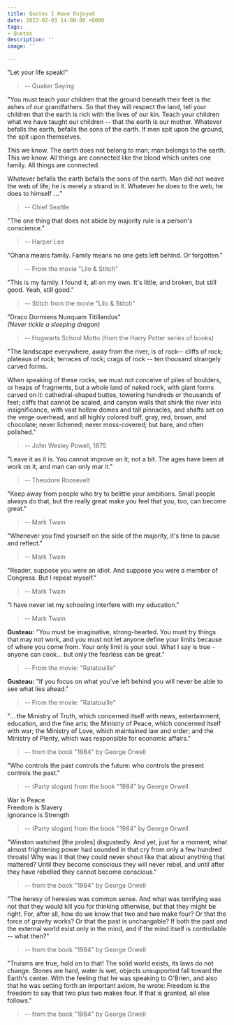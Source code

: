 ```yaml
---
title: Quotes I Have Enjoyed
date: 2022-02-03 14:00:00 +0000
tags:
- Quotes
description: ''
image: ''

---
```

"Let your life speak!"

> -- Quaker Saying

"You must teach your children that the ground beneath their feet is the ashes of our grandfathers. So that they will respect the land, tell your children that the earth is rich with the lives of our kin. Teach your children what we have taught our children -- that the earth is our mother. Whatever befalls the earth, befalls the sons of the earth. If men spit upon the ground, the spit upon themselves.

This we know. The earth does not belong to man; man belongs to the earth. This we know. All things are connected like the blood which unites one family. All things are connected.

Whatever befalls the earth befalls the sons of the earth. Man did not weave the web of life; he is merely a strand in it. Whatever he does to the web, he does to himself **...**"

> -- Chief Seattle

"The one thing that does not abide by majority rule is a person's conscience."

> -- Harper Lee

"Ohana means family. Family means no one gets left behind. Or forgotten."

> -- From the movie "Lilo & Stitch"

"This is my family. I found it, all on my own. It's little, and broken, but still good. Yeah, still good."

> -- Stitch from the movie "Lilo & Stitch"

"Draco Dormiens Nunquam Titillandus"  
_(Never tickle a sleeping dragon)_

> -- Hogwarts School Motto (from the Harry Potter series of books)

"The landscape everywhere, away from the river, is of rock-- cliffs of rock; plateaus of rock; terraces of rock; crags of rock -- ten thousand strangely carved forms.

When speaking of these rocks, we must not conceive of piles of boulders, or heaps of fragments, but a whole land of naked rock, with giant forms carved on it: cathedral-shaped buttes, towering hundreds or thousands of feet; cliffs that cannot be scaled, and canyon walls that shink the river into insignificance, with vast hollow domes and tall pinnacles, and shafts set on the verge overhead, and all highly colored buff, gray, red, brown, and chocolate; never lichened; never moss-covered; but bare, and often polished."

> -- John Wesley Powell, 1875

"Leave it as it is. You cannot improve on it; not a bit. The ages have been at work on it, and man can only mar it."

> -- Theodore Roosevelt

"Keep away from people who try to belittle your ambitions. Small people always do that, but the really great make you feel that you, too, can become great."

> -- Mark Twain

"Whenever you find yourself on the side of the majority, it's time to pause and reflect."

> -- Mark Twain

"Reader, suppose you were an idiot. And suppose you were a member of Congress. But I repeat myself."

> -- Mark Twain

"I have never let my schooling interfere with my education."

> -- Mark Twain

**Gusteau:** "You must be imaginative, strong-hearted. You must try things that may not work, and you must not let anyone define your limits because of where you come from. Your only limit is your soul. What I say is true - anyone can cook... but only the fearless can be great."

> -- From the movie: "Ratatouille"

**Gusteau:** "If you focus on what you've left behind you will never be able to see what lies ahead."

> -- From the movie: "Ratatouille"

"... the Ministry of Truth, which concerned itself with news, entertainment, education, and the fine arts; the Ministry of Peace, which concerned itself with war; the Ministry of Love, which maintained law and order; and the Ministry of Plenty, which was responsible for economic affairs."

> -- from the book "1984" by George Orwell

"Who controls the past controls the future: who controls the present controls the past."

> -- (Party slogan) from the book "1984" by George Orwell

War is Peace  
Freedom is Slavery  
Ignorance is Strength

> -- (Party slogan) from the book "1984" by George Orwell

"Winston watched \[the proles\] disgustedly. And yet, just for a moment, what almost frightening power had sounded in that cry from only a few hundred throats! Why was it that they could never shout like that about anything that mattered? Until they become conscious they will never rebel, and until after they have rebelled they cannot become conscious."

> -- from the book "1984" by George Orwell

"The heresy of heresies was common sense. And what was terrifying was not that they would kill you for thinking otherwise, but that they might be right. For, after all, how do we know that two and two make four? Or that the force of gravity works? Or that the past is unchangable? If both the past and the external world exist only in the mind, and if the mind itself is controllable -- what then?"

> -- from the book "1984" by George Orwell

"Truisms are true, hold on to that! The solid world exists, its laws do not change. Stones are hard, water is wet, objects unsupported fall toward the Earth's center. With the feeling that he was speaking to O'Brien, and also that he was setting forth an important axiom, he wrote: Freedom is the freedom to say that two plus two makes four. If that is granted, all else follows."

> -- from the book "1984" by George Orwell